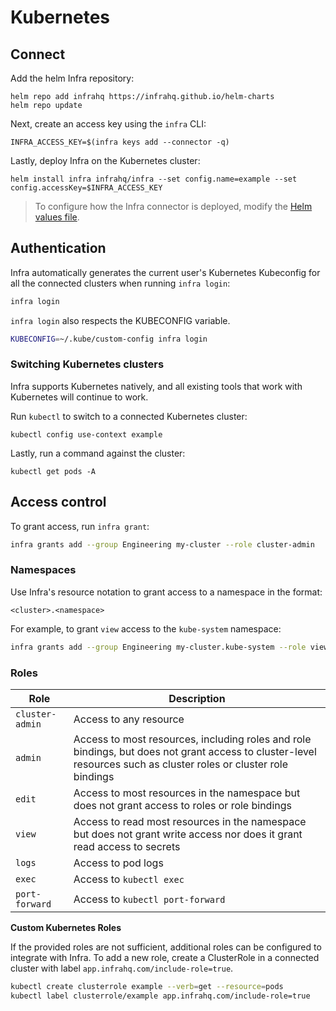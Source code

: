 # Kubernetes

## Connect

Add the helm Infra repository:

```
helm repo add infrahq https://infrahq.github.io/helm-charts
helm repo update
```

Next, create an access key using the `infra` CLI:

```
INFRA_ACCESS_KEY=$(infra keys add --connector -q)
```

Lastly, deploy Infra on the Kubernetes cluster:

```
helm install infra infrahq/infra --set config.name=example --set config.accessKey=$INFRA_ACCESS_KEY
```

> To configure how the Infra connector is deployed, modify the [Helm values file](https://github.com/infrahq/helm-charts/blob/main/charts/infra/values.yaml).

## Authentication

Infra automatically generates the current user's Kubernetes Kubeconfig for all the connected clusters when running `infra login`:

```bash
infra login
```

`infra login` also respects the KUBECONFIG variable.

```bash
KUBECONFIG=~/.kube/custom-config infra login
```

### Switching Kubernetes clusters

Infra supports Kubernetes natively, and all existing tools that work with Kubernetes will continue to work.

Run `kubectl` to switch to a connected Kubernetes cluster:

```
kubectl config use-context example
```

Lastly, run a command against the cluster:

```
kubectl get pods -A
```

## Access control

To grant access, run `infra grant`:

```bash
infra grants add --group Engineering my-cluster --role cluster-admin
```

### Namespaces

Use Infra's resource notation to grant access to a namespace in the format:

```
<cluster>.<namespace>
```

For example, to grant `view` access to the `kube-system` namespace:

```bash
infra grants add --group Engineering my-cluster.kube-system --role view
```

### Roles

| Role            | Description                                                                                                                                                      |
| --------------- | ---------------------------------------------------------------------------------------------------------------------------------------------------------------- |
| `cluster-admin` | Access to any resource                                                                                                                                           |
| `admin`         | Access to most resources, including roles and role bindings, but does not grant access to cluster-level resources such as cluster roles or cluster role bindings |
| `edit`          | Access to most resources in the namespace but does not grant access to roles or role bindings                                                                    |
| `view`          | Access to read most resources in the namespace but does not grant write access nor does it grant read access to secrets                                          |
| `logs`          | Access to pod logs                                                                                                                                               |
| `exec`          | Access to `kubectl exec`                                                                                                                                         |
| `port-forward`  | Access to `kubectl port-forward`                                                                                                                                 |

**Custom Kubernetes Roles**

If the provided roles are not sufficient, additional roles can be configured to integrate with Infra. To add a new role, create a ClusterRole in a connected cluster with label `app.infrahq.com/include-role=true`.

```bash
kubectl create clusterrole example --verb=get --resource=pods
kubectl label clusterrole/example app.infrahq.com/include-role=true
```
